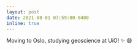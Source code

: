 ```yaml
---
layout: post
date: 2021-08-01 07:59:00-0400
inline: true
---
```


Moving to Oslo, studying geoscience at UiO! :sparkles: :smile:
